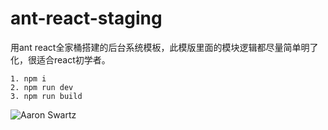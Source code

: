 # ant-react-staging
用ant react全家桶搭建的后台系统模板，此模版里面的模块逻辑都尽量简单明了化，很适合react初学者。
```
1. npm i 
2. npm run dev
3. npm run build 
```
![Aaron Swartz](https://xhs-imgs.oss-cn-hangzhou.aliyuncs.com/%E5%B1%8F%E5%B9%95%E5%BF%AB%E7%85%A7%202018-04-18%20%E4%B8%8B%E5%8D%884.37.24.png?Expires=1524044397&OSSAccessKeyId=TMP.AQFKvD3mAGjqc15NbWlK6MU4xZ3Sg6ZLlGoqkLujR8Wn8-ECUiAUtwyZ8OMzADAtAhRUNr0Bx9o77WAcrV-MLsnJPV1u_QIVAI250UGTnQ-eoVzPYJ1FWMZqlx6f&Signature=UCBU1O3fiACPy7I%2FBICL%2BQ1zGH4%3D)

